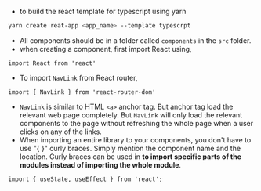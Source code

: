 - to build the react template for typescript using yarn
```bash
yarn create reat-app <app_name> --template typescrpt
```
- All components should be in a folder called `components` in the `src` folder. 
- when creating a component, first import React using,
```tsx
import React from 'react'
```
- To import `NavLink` from React router,
```tsx
import { NavLink } from 'react-router-dom'
```
- `NavLink` is similar to HTML `<a>` anchor tag. But anchor tag load the relevant web page completely. But `NavLink` will only load the relevant components to the page without refreshing the whole page when a user clicks on any of the links.
- When importing an entire library to your components, you don't have to use "{ }" curly braces. Simply mention the component name and the location. Curly braces can be used in **to import specific parts of the modules instead of importing the whole module**.
```tsx
import { useState, useEffect } from 'react';
```
